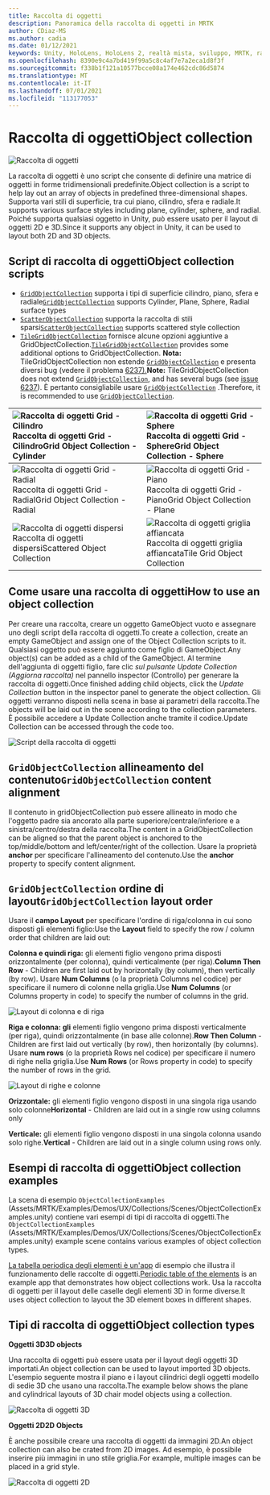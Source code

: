 ```yaml
---
title: Raccolta di oggetti
description: Panoramica della raccolta di oggetti in MRTK
author: CDiaz-MS
ms.author: cadia
ms.date: 01/12/2021
keywords: Unity, HoloLens, HoloLens 2, realtà mista, sviluppo, MRTK, raccolta di oggetti,
ms.openlocfilehash: 8390e9c4a7bd419f99a5c8c4af7e7a2eca1d8f3f
ms.sourcegitcommit: f338b1f121a10577bcce08a174e462cdc86d5874
ms.translationtype: MT
ms.contentlocale: it-IT
ms.lasthandoff: 07/01/2021
ms.locfileid: "113177053"
---
```

# <a name="object-collection"></a><span data-ttu-id="e9609-104">Raccolta di oggetti</span><span class="sxs-lookup"><span data-stu-id="e9609-104">Object collection</span></span>

![Raccolta di oggetti](../images/object-collection/MRTK_ObjectCollection_Main.jpg)

<span data-ttu-id="e9609-106">La raccolta di oggetti è uno script che consente di definire una matrice di oggetti in forme tridimensionali predefinite.</span><span class="sxs-lookup"><span data-stu-id="e9609-106">Object collection is a script to help lay out an array of objects in predefined three-dimensional shapes.</span></span> <span data-ttu-id="e9609-107">Supporta vari stili di superficie, tra cui piano, cilindro, sfera e radiale.</span><span class="sxs-lookup"><span data-stu-id="e9609-107">It supports various surface styles including plane, cylinder, sphere, and radial.</span></span> <span data-ttu-id="e9609-108">Poiché supporta qualsiasi oggetto in Unity, può essere usato per il layout di oggetti 2D e 3D.</span><span class="sxs-lookup"><span data-stu-id="e9609-108">Since it supports any object in Unity, it can be used to layout both 2D and 3D objects.</span></span>

## <a name="object-collection-scripts"></a><span data-ttu-id="e9609-109">Script di raccolta di oggetti</span><span class="sxs-lookup"><span data-stu-id="e9609-109">Object collection scripts</span></span>

- <span data-ttu-id="e9609-110">[`GridObjectCollection`](xref:Microsoft.MixedReality.Toolkit.Utilities.GridObjectCollection) supporta i tipi di superficie cilindro, piano, sfera e radiale</span><span class="sxs-lookup"><span data-stu-id="e9609-110">[`GridObjectCollection`](xref:Microsoft.MixedReality.Toolkit.Utilities.GridObjectCollection) supports Cylinder, Plane, Sphere, Radial surface types</span></span>
- <span data-ttu-id="e9609-111">[`ScatterObjectCollection`](xref:Microsoft.MixedReality.Toolkit.Utilities.ScatterObjectCollection) supporta la raccolta di stili sparsi</span><span class="sxs-lookup"><span data-stu-id="e9609-111">[`ScatterObjectCollection`](xref:Microsoft.MixedReality.Toolkit.Utilities.ScatterObjectCollection) supports scattered style collection</span></span>  
- <span data-ttu-id="e9609-112">[`TileGridObjectCollection`](xref:Microsoft.MixedReality.Toolkit.Utilities.TileGridObjectCollection) fornisce alcune opzioni aggiuntive a GridObjectCollection.</span><span class="sxs-lookup"><span data-stu-id="e9609-112">[`TileGridObjectCollection`](xref:Microsoft.MixedReality.Toolkit.Utilities.TileGridObjectCollection) provides some additional options to GridObjectCollection.</span></span> <span data-ttu-id="e9609-113">**Nota:** TileGridObjectCollection non estende [`GridObjectCollection`](xref:Microsoft.MixedReality.Toolkit.Utilities.GridObjectCollection) e presenta diversi bug (vedere il problema [6237).](https://github.com/microsoft/MixedRealityToolkit-Unity/issues/6237)</span><span class="sxs-lookup"><span data-stu-id="e9609-113">**Note:** TileGridObjectCollection does not extend [`GridObjectCollection`](xref:Microsoft.MixedReality.Toolkit.Utilities.GridObjectCollection), and has several bugs (see [issue 6237](https://github.com/microsoft/MixedRealityToolkit-Unity/issues/6237)).</span></span> <span data-ttu-id="e9609-114">È pertanto consigliabile usare [`GridObjectCollection`](xref:Microsoft.MixedReality.Toolkit.Utilities.GridObjectCollection) .</span><span class="sxs-lookup"><span data-stu-id="e9609-114">Therefore, it is recommended to use [`GridObjectCollection`](xref:Microsoft.MixedReality.Toolkit.Utilities.GridObjectCollection).</span></span>

|![Raccolta di oggetti Grid - Cilindro](../images/object-collection/MRTK_ObjectCollectionCylinder.png) <span data-ttu-id="e9609-116">Raccolta di oggetti Grid - Cilindro</span><span class="sxs-lookup"><span data-stu-id="e9609-116">Grid Object Collection - Cylinder</span></span> | ![Raccolta di oggetti Grid - Sphere](../images/object-collection/MRTK_ObjectCollectionSphere.png) <span data-ttu-id="e9609-118">Raccolta di oggetti Grid - Sphere</span><span class="sxs-lookup"><span data-stu-id="e9609-118">Grid Object Collection - Sphere</span></span> |
|:--- | :--- |
|![Raccolta di oggetti Grid - Radial](../images/object-collection/MRTK_ObjectCollectionRadial.png) <span data-ttu-id="e9609-120">Raccolta di oggetti Grid - Radial</span><span class="sxs-lookup"><span data-stu-id="e9609-120">Grid Object Collection - Radial</span></span> | ![Raccolta di oggetti Grid - Piano](../images/object-collection/MRTK_ObjectCollectionPlane.png) <span data-ttu-id="e9609-122">Raccolta di oggetti Grid - Piano</span><span class="sxs-lookup"><span data-stu-id="e9609-122">Grid Object Collection - Plane</span></span> |
|![Raccolta di oggetti dispersi](../images/object-collection/MRTK_ObjectCollectionScattered.png) <span data-ttu-id="e9609-124">Raccolta di oggetti dispersi</span><span class="sxs-lookup"><span data-stu-id="e9609-124">Scattered Object Collection</span></span> | ![Raccolta di oggetti griglia affiancata](../images/object-collection/MRTK_ObjectCollectionTileGrid.png) <span data-ttu-id="e9609-126">Raccolta di oggetti griglia affiancata</span><span class="sxs-lookup"><span data-stu-id="e9609-126">Tile Grid Object Collection</span></span> |

## <a name="how-to-use-an-object-collection"></a><span data-ttu-id="e9609-127">Come usare una raccolta di oggetti</span><span class="sxs-lookup"><span data-stu-id="e9609-127">How to use an object collection</span></span>

<span data-ttu-id="e9609-128">Per creare una raccolta, creare un oggetto GameObject vuoto e assegnare uno degli script della raccolta di oggetti.</span><span class="sxs-lookup"><span data-stu-id="e9609-128">To create a collection, create an empty GameObject and assign one of the Object Collection scripts to it.</span></span> <span data-ttu-id="e9609-129">Qualsiasi oggetto può essere aggiunto come figlio di GameObject.</span><span class="sxs-lookup"><span data-stu-id="e9609-129">Any object(s) can be added as a child of the GameObject.</span></span> <span data-ttu-id="e9609-130">Al termine dell'aggiunta di oggetti figlio, fare clic *sul pulsante Update Collection (Aggiorna raccolta)* nel pannello inspector (Controllo) per generare la raccolta di oggetti.</span><span class="sxs-lookup"><span data-stu-id="e9609-130">Once finished adding child objects, click the *Update Collection* button in the inspector panel to generate the object collection.</span></span> <span data-ttu-id="e9609-131">Gli oggetti verranno disposti nella scena in base ai parametri della raccolta.</span><span class="sxs-lookup"><span data-stu-id="e9609-131">The objects will be laid out in the scene according to the collection parameters.</span></span> <span data-ttu-id="e9609-132">È possibile accedere a Update Collection anche tramite il codice.</span><span class="sxs-lookup"><span data-stu-id="e9609-132">Update Collection can be accessed through the code too.</span></span>

![Script della raccolta di oggetti](../images/object-collection/MRTK_ObjectCollectionScript.png)

## <a name="gridobjectcollection-content-alignment"></a><span data-ttu-id="e9609-134">`GridObjectCollection` allineamento del contenuto</span><span class="sxs-lookup"><span data-stu-id="e9609-134">`GridObjectCollection` content alignment</span></span>

<span data-ttu-id="e9609-135">Il contenuto in gridObjectCollection può essere allineato in modo che l'oggetto padre sia ancorato alla parte superiore/centrale/inferiore e a sinistra/centro/destra della raccolta.</span><span class="sxs-lookup"><span data-stu-id="e9609-135">The content in a GridObjectCollection can be aligned so that the parent object is anchored to the top/middle/bottom and left/center/right of the collection.</span></span> <span data-ttu-id="e9609-136">Usare la proprietà **anchor** per specificare l'allineamento del contenuto.</span><span class="sxs-lookup"><span data-stu-id="e9609-136">Use the **anchor** property to specify content alignment.</span></span>

## <a name="gridobjectcollection-layout-order"></a><span data-ttu-id="e9609-137">`GridObjectCollection` ordine di layout</span><span class="sxs-lookup"><span data-stu-id="e9609-137">`GridObjectCollection` layout order</span></span>

<span data-ttu-id="e9609-138">Usare il **campo Layout** per specificare l'ordine di riga/colonna in cui sono disposti gli elementi figlio:</span><span class="sxs-lookup"><span data-stu-id="e9609-138">Use the **Layout** field to specify the row / column order that children are laid out:</span></span>

<span data-ttu-id="e9609-139">**Colonna e quindi riga:** gli elementi figlio vengono prima disposti orizzontalmente (per colonna), quindi verticalmente (per riga).</span><span class="sxs-lookup"><span data-stu-id="e9609-139">**Column Then Row** - Children are first laid out by horizontally (by column), then vertically (by row).</span></span> <span data-ttu-id="e9609-140">Usare **Num Columns** (o la proprietà Columns nel codice) per specificare il numero di colonne nella griglia.</span><span class="sxs-lookup"><span data-stu-id="e9609-140">Use **Num Columns** (or Columns property in code) to specify the number of columns in the grid.</span></span>

![Layout di colonna e di riga](../images/object-collection/MRTK_ColumnThenRow.png)

<span data-ttu-id="e9609-142">**Riga e colonna: gli** elementi figlio vengono prima disposti verticalmente (per riga), quindi orizzontalmente (in base alle colonne).</span><span class="sxs-lookup"><span data-stu-id="e9609-142">**Row Then Column** - Children are first laid out vertically (by row), then horizontally (by columns).</span></span> <span data-ttu-id="e9609-143">Usare **num rows** (o la proprietà Rows nel codice) per specificare il numero di righe nella griglia.</span><span class="sxs-lookup"><span data-stu-id="e9609-143">Use **Num Rows** (or Rows property in code) to specify the number of rows in the grid.</span></span>

![Layout di righe e colonne](../images/object-collection/MRTK_RowThenColumn.png)

<span data-ttu-id="e9609-145">**Orizzontale:** gli elementi figlio vengono disposti in una singola riga usando solo colonne</span><span class="sxs-lookup"><span data-stu-id="e9609-145">**Horizontal** - Children are laid out in a single row using columns only</span></span>

<span data-ttu-id="e9609-146">**Verticale:** gli elementi figlio vengono disposti in una singola colonna usando solo righe.</span><span class="sxs-lookup"><span data-stu-id="e9609-146">**Vertical** - Children are laid out in a single column using rows only.</span></span>

## <a name="object-collection-examples"></a><span data-ttu-id="e9609-147">Esempi di raccolta di oggetti</span><span class="sxs-lookup"><span data-stu-id="e9609-147">Object collection examples</span></span>

<span data-ttu-id="e9609-148">La scena di esempio `ObjectCollectionExamples` (Assets/MRTK/Examples/Demos/UX/Collections/Scenes/ObjectCollectionExamples.unity) contiene vari esempi di tipi di raccolta di oggetti.</span><span class="sxs-lookup"><span data-stu-id="e9609-148">The `ObjectCollectionExamples` (Assets/MRTK/Examples/Demos/UX/Collections/Scenes/ObjectCollectionExamples.unity) example scene contains various examples of object collection types.</span></span>

<span data-ttu-id="e9609-149">[La tabella periodica degli elementi è un'app](https://github.com/Microsoft/MRDesignLabs_Unity_PeriodicTable) di esempio che illustra il funzionamento delle raccolte di oggetti.</span><span class="sxs-lookup"><span data-stu-id="e9609-149">[Periodic table of the elements](https://github.com/Microsoft/MRDesignLabs_Unity_PeriodicTable) is an example app that demonstrates how object collections work.</span></span> <span data-ttu-id="e9609-150">Usa la raccolta di oggetti per il layout delle caselle degli elementi 3D in forme diverse.</span><span class="sxs-lookup"><span data-stu-id="e9609-150">It uses object collection to layout the 3D element boxes in different shapes.</span></span>

## <a name="object-collection-types"></a><span data-ttu-id="e9609-151">Tipi di raccolta di oggetti</span><span class="sxs-lookup"><span data-stu-id="e9609-151">Object collection types</span></span>

<span data-ttu-id="e9609-152">**Oggetti 3D**</span><span class="sxs-lookup"><span data-stu-id="e9609-152">**3D objects**</span></span>

<span data-ttu-id="e9609-153">Una raccolta di oggetti può essere usata per il layout degli oggetti 3D importati.</span><span class="sxs-lookup"><span data-stu-id="e9609-153">An object collection can be used to layout imported 3D objects.</span></span> <span data-ttu-id="e9609-154">L'esempio seguente mostra il piano e i layout cilindrici degli oggetti modello di sedie 3D che usano una raccolta.</span><span class="sxs-lookup"><span data-stu-id="e9609-154">The example below shows the plane and cylindrical layouts of 3D chair model objects using a collection.</span></span>

![Raccolta di oggetti 3D](../images/object-collection/MRTK_ObjectCollection_3DObjects.jpg)

<span data-ttu-id="e9609-156">**Oggetti 2D**</span><span class="sxs-lookup"><span data-stu-id="e9609-156">**2D Objects**</span></span>

<span data-ttu-id="e9609-157">È anche possibile creare una raccolta di oggetti da immagini 2D.</span><span class="sxs-lookup"><span data-stu-id="e9609-157">An object collection can also be crated from 2D images.</span></span> <span data-ttu-id="e9609-158">Ad esempio, è possibile inserire più immagini in uno stile griglia.</span><span class="sxs-lookup"><span data-stu-id="e9609-158">For example, multiple images can be placed in a grid style.</span></span>

![Raccolta di oggetti 2D](../images/object-collection/MRTK_ObjectCollection_Layout_2DImages.jpg)

